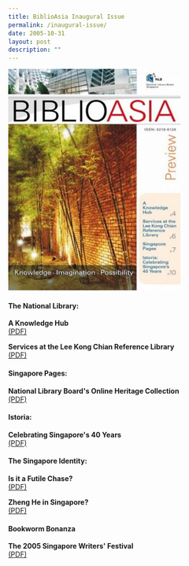 ```yaml
---
title: BiblioAsia Inaugural Issue
permalink: /inaugural-issue/
date: 2005-10-31
layout: post
description: ""
---
```

<img style="width: 350px; height: 450px;" src="/images/inaugural-issue/inaugural.JPG">


#### **The National Library:**

**A Knowledge Hub**<br> [(PDF)](/files/pdf/inaugural-issue/inaugural_Knowledge%20Hub.pdf)

**Services at the Lee Kong Chian Reference Library**<br> [(PDF)](/files/pdf/inaugural-issue/inaugural_Services%20at%20the%20library%20-%20ingural%20issue.pdf)

#### **Singapore Pages:**

**National Library Board's Online Heritage Collection**<br> [(PDF)](/files/pdf/inaugural-issue/inaugural_Online%20Heritage.pdf)

#### **Istoria:** 

**Celebrating Singapore's 40 Years**<br> [(PDF)](/files/pdf/inaugural-issue/inaugural_Istoria.pdf)

#### **The Singapore Identity:**

**Is it a Futile Chase?**<br> [(PDF)](/files/pdf/inaugural-issue/inaugural_Singaporean%20Identity.pdf)

**Zheng He in Singapore?**<br> [(PDF)](/files/pdf/inaugural-issue/inaugural_Zheng%20He.pdf)

#### **Bookworm Bonanza**

**The 2005 Singapore Writers' Festival**<br> [(PDF)](/files/pdf/inaugural-issue/inaugural_Bookworm%20Bonanza.pdf)